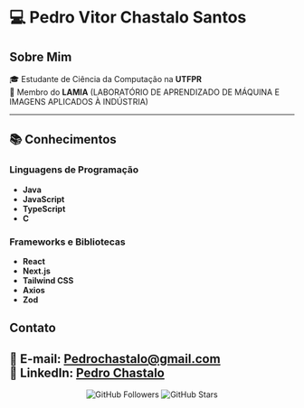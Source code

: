# 💻 Pedro Vitor Chastalo Santos

## Sobre Mim

🎓 Estudante de Ciência da Computação na **UTFPR**  
🤖 Membro do **LAMIA** (LABORATÓRIO DE APRENDIZADO DE MÁQUINA E IMAGENS APLICADOS À INDÚSTRIA) 

---

## 📚 Conhecimentos

### Linguagens de Programação
- **Java**
- **JavaScript**
- **TypeScript**
- **C**

### Frameworks e Bibliotecas
- **React**
- **Next.js**
- **Tailwind CSS**
- **Axios**
- **Zod**

## Contato

📧 E-mail: [Pedrochastalo@gmail.com](mailto:Pedrochastalo@gmail.com)  
🔗 LinkedIn: [Pedro Chastalo]([https://www.linkedin.com/in/seu-perfil](https://www.linkedin.com/in/pedro-chastalo-aa8a87223/))  
---

<div align="center">
  <img src="https://img.shields.io/github/followers/PedroChastalo?label=Follow&style=social" alt="GitHub Followers">
  <img src="https://img.shields.io/github/stars/PedroChastalo?label=Stars&style=social" alt="GitHub Stars">
</div>
